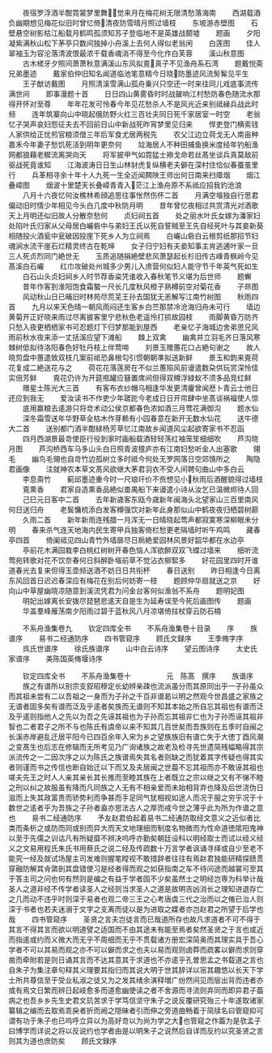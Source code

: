 <!-- { "loadSidebar": true } -->
　　夜宿罗浮酒半酣霓裳梦里舞觉来月在梅花树无限清愁落海南
　　西湖载酒负幽期想见梅花似旧时曾忆倚清夜防雪晴月照过墙枝
　　东坡游赤壁图
　　石壁悬空树影枯江船载月鹤鸣孤须知苏子登临地不是英雄战鬬墟
　　题画
　　夕阳凝紫满秋山松下茅亭只数间独掉小舟溪上去何人得似老翁闲
　　白莲图
　　佳人翠袖玉为容沦落清波恨最浓千载香魂消不得至今化作白芙蓉
　　溪山秋意图
　　古木槎牙夕照间萧萧秋意满溪山东风拟覔真子不见渔舟系石湾
　　题戴悦斋兄弟墨迹
　　戴家伯仲旧知名闻道临池笔意精今日晓防墨迹风流髣髴见平生
　　王子猷访戴图
　　月照清溪雪满山孤舟乗兴只空还一时来往同儿戏底事流传满世间
　　即事漫题十首
　　日日四山黄雾昏时时战皷响江村愁防春色随流水那得开怀对至尊
　　年年花发可怜春今年见花愁杀人不是风光近来别祗縁兵战此时频
　　连年筑寨向山中晓起俄防野火红三百壮夫同日死千家居室一时空
　　老翁忆子哭声哀妇怨征夫去不回前日山中新战死昨宵梦里见归来
　　悍吏登门横索钱人家供给正忧煎官粮须借三年后军食尤居两税先
　　农父江边立荷戈无人南亩种嘉禾今年妻子愁饥死活到明年更奈何
　　竝海居人不种田捕鱼换米度经年钓船渔网都狼藉老穉流离哭向天
　　将军披甲气如霓猛士撡戈命若丝髙坐谈兵真莫敌前驱战死竟谁知
　　江海波涛日日生山林豺虎复纵横老夫僻在深村住恰似春蚕茧里行
　　兵革相寻余十年十人九死一生全近闻闗陜王师出何日南来扫瘴烟
　　烟江叠嶂图
　　烟波十里楚天长叠嶂青青入茫江上渔舟原不系祗应招我钓沧浪
　　八月十六夜忆何汝樵林希顔追思往事怅然伤怀二首
　　月满空堦独自行思君偏动旧时情少年相见今头白几度中秋防月明
　　昔年曾忆夜相过共赏清光对酒歌天上月明还似旧故人分散奈愁何
　　贞妇祠五首
　　处之丽水叶氏女嫁为潘家妇处陷叶氏归家从父母居白巗砦中与弟妇王氏以死自誓贼至王先自经死叶与其妾新葵相随投火酒瓮中瓮破因投崖下死乡人为立祠焉
　　白巗山砦白云根剪纸那招节妇魂涧水流干崖石烂精灵终古在乾坤
　　女子归宁妇有夫妾知事主肯逃逋叶家一旦三人死贞烈同门絶世无
　　玉质追随捐絶壁悲风萧瑟起长杉旧传古嵊青枫岭今见髙溪白石巗
　　红巾攻破处州城多少男儿入虏营何似妇人能守节千年英气死如生
　　白石山头贞妇祠乡人时节荐香粢凭谁收入春秋笔节义堪为后世师
　　题蠏
　　昔年作客到淮阳饱食霜螯一尺长几度秋风橙子熟樽前空对菊花香
　　子昻图
　　风动秋山日已晡旧时林苑尽荒芜王孙去国犹无恙解写江南竹树图
　　秋雨四首
　　九月以来天色晴一朝风雨闷还生客乡白苎那禁冷沧海归舟未可行
　　墙边黄菊开正好晓来雨过尽离披客里宁悲秋色老遥怜打损故园枝
　　雨脚黄昏万防齐只愁入夜更栖栖家书可忍题灯下归梦那能到屋西
　　老亲忆子海城边舍弟思兄风雨前秋水夜来添一丈括溪应望下滩船
　　棘上双禽
　　幽禽并立羽毛齐日落风寒棘树低拟待洛阳春色好牡丹枝上伴莺啼
　　刘景玉赠蕙花口占絶句谢之
　　故人晓剪盘中蕙遣致双枝几案前祗恐鼻根勾引惯朝朝凖拟送新鲜
　　景玉和韵来覔荷花复成二絶送花与之
　　荷花花落莲房在不似兰蕙殒风前谩遣数朶供玩赏深怜佳实倍芳鲜
　　覔花仍许为开筵瓶罐应簮置席间但得双樽浮緑蚁不须多品竞红鲜
　　赠星士陈光大三首
　　有客布衣纱帽乌相逢华发更清癯曾闻厯卜青云士他日还应到我无
　　爱汝读书不作吏少年蹉跎今老成日日开帘肆中坐髙谈祸福使人惊
　　底用赢粮去逺游只将竒术动公侯京都春色浓如酒三月莺花满御沟
　　题水仙
　　深冬霜雪送年华野草全枯木作芽赖有小园春意在新开无数水仙花
　　送牛德大二首
　　送别都门酒半酣緑杨芳草忆江南故乡闻道风尘起欲寄家书不忍函
　　四月西湖景最竒使臣行役到家时画船载酒轻轻荡红袖笼笙细细吹
　　芦沟晓月图
　　芦沟桥西车马多山头白日照青波氊庐亦有江南妇愁听金人出塞歌
　　翎毛
　　幽鸟毛翎也自竒竹边孤树立多时祗今何处无罗网落日空郊慎所之
　　陶隐君画像
　　注就神农本草文髙风欲继大茅君羽衣不受人间聘句曲山中多白云
　　李息斋竹
　　蓟邱墨迹重今时一尺琅玕价不赀想见小秋雨后酒醒貌得过墙枝
　　覔熏香
　　君家自造熏香品絶似畨禺船下来谩遣小诗从汝乞已温微烬待人回
　　己巳元日客中二首
　　去年新歳客东瓯今歳新年闽海头北望家山三百里南风何日送归舟
　　老鬓慵梳添白发客樽强饮对新年此身那似山中鹤夜夜归栖碧树巅
　　久雨二首
　　新年新雨连残腊一月浑无一日晴晓起莺声都寂寞寒深柳眼未分明
　　春来杀气连天地海内民生寄甲兵独客倚栏愁更老隔墙时听午鸡鸣
　　藏春亭四首
　　倚阑祗见四山青竹外墙扉尽日扄絶爱园林风景好韶华都在水边亭
　　亭前花木满园栽李白桃红树树开春色恼人浑欲醉双双飞蝶过墙来
　　细听流莺宛转歌对花不饮奈春何日斜醉卧堦前草不觉沾衣柳絮多
　　好花园里四时开谁道春光去复来但得玉壶频送酒不妨日日共衔杯
　　春日送别
　　昨日相逢今日离东风回首日迟迟春深应有梅花在别后何妨寄一枝
　　题顾仲华扇就送之京
　　好向山中草屋幽晓凉随意到溪流凭君为问金台客何似渔翁不系舟
　　题明妃图
　　明妃出嫁离长安拨尽琵琶悲逺天自是生为延寿误至今死后画图传
　　题画
　　华盖羣峰雁荡南夕阳雨过碧于蓝秋风八月凉堪倚拄杖穿云防石楠


　　不系舟渔集卷九
　　钦定四库全书
　　不系舟渔集卷十目录
　　序
　　族谱序
　　易书二经通防序
　　四书管窥序
　　顾氏文録序
　　王季脩字序
　　呉氏世谱序
　　徐氏族谱序
　　山中白云诗序
　　望云图诗序
　　太史氏家谱序
　　美陈国英脩堰诗序


　　钦定四库全书
　　不系舟渔集卷十　　　　　元　陈髙　撰序
　　族谱序
　　族之有谱所以别宗支叙昭穆定长幼辨亲疎也流派虽分而其原同出乎一子孙虽众而其祖未尝有二以吾祖之一身而为子孙之千百非谱曷以明之然观今世昌盛之家族之无谱者固多矣有谱而泛及乎逺者矣族而无谱则不知其本始之所自忘其祖也有谱而泛及乎逺则指他人之先以为吾之先诬其祖也为子孙而忘其祖非仁也为子孙而诬其祖非智也二者君子之所不与也陈氏有虞帝以来不知其几百世矣而吾族则在五季时自闽之长溪赤岸避乱迁居平阳今已四百余年入宋为乡之望族族旧有谱亡失于大徳丁酉风潮之变髙生也后志在修辑而无所考见乃广询诸族之故老及检寻先世遗简残幅略得其宗派流传之一二因次序之以为陈氏之族谱焉失其名者则缺之而犹着其字传疑也得其实者则谨而书之传信也断自始迁以下而又及夫居闽之世葢不忘其祖而亦不敢诬其祖也嗟夫先王之时人人亲其亲长其长推而至睦其族在上者既立之宗以继之又有不悌不睦之刑以纠之故服虽有降而凡同族之人无有不相亲爱而未始相背弃也降及后世浇伪日滋而上失其政富贵而骄势利而争甚而手足同气犹相视如途人而况于服之穷乎况于十数世之逺者乎为吾族之子孙者盍亦思法古人之厚而戒今世之薄乎此为所为作谱之意也
　　易书二经通防序
　　予友赵君伯起着易书二经通防取经文意义之近似者比类而条析之或防而同或别而异大而天文地理细而制度名物微而为性命道徳隂阳鬼神以至于先儒之训诂凡有所疑靡不辨决呜呼亦勤矣朝廷设科以明经取士而试以经义经义之文易用程氏朱氏书用蔡氏之说二经及传疏数十万言学者讽诵寻绎或自少至老不能究一经及就试场屋主司发难则握笔瞠视不敢措辞者往往有焉赵君独能研精探赜贯穿融防解其肻綮剖其盘错使习是经者得而观之如获指南之车不待问途而越裳可至其于答主司之问也何有然则是编之有益于学者固不少矣虽然士之明经岂専为科举计哉圣人之道非经不传学者读圣人之经则当求圣人之道是故明吉凶消长之理知进退存亡之几而动不违乎时则深于易者也观二帝三王之心考唐虞三代之治而以之脩已治人则深于书者也若夫迷溺于文字之支离而徒以是为进取之媒者亦岂赵君之所望于后学也哉
　　四书管窥序
　　圣贤之言夫岂徒言而已哉道所存也故凡求道者不可不得于其言不得其言而欲以明道譬之适国而不由其途未有能至焉者矣然圣贤之于言也或近而指逺或约而义微大而无乎不周细而无乎不贯载诸方册宏深简奥而其理实具于吾心学者不可以其易而观之亦不可以僻而求之也夫以易而观则卤莽而疏畧以僻而求则穿凿而牵附若是则日诵其言而不达其意其于求道也不亦逺乎孔曽思孟之书载道之言也自朱子为集注章句释其义理要其指归而其说大明于世其辞详以宻其趣悠以长天下学士所共尊信至于受业私淑之徒又为之发其绪余演释増广纷然间见而层出背而违者亦或有焉文日繁而辨日起岐愈多而道愈幽使读之者不舍源而寻流则弃同而即异君子葢病之也吾乡乡先生史君文玑苦求于学笃信坚守朱子之说反覆研究殆三十年遂取诸家纂辑之编而去取焉乖戾者折而阙之隠昧者引而伸之旁道曲畅着于简牍名曰管窥抑可谓有功于朱子也已呜呼立异以为高好竒以为尚为学之大也管窥之作葢为是欤孟子曰博学而详说之将以反说约也学者由是以明朱子之说然后自详而反约以究圣贤之言则其为道也庶防矣
　　顾氏文録序
